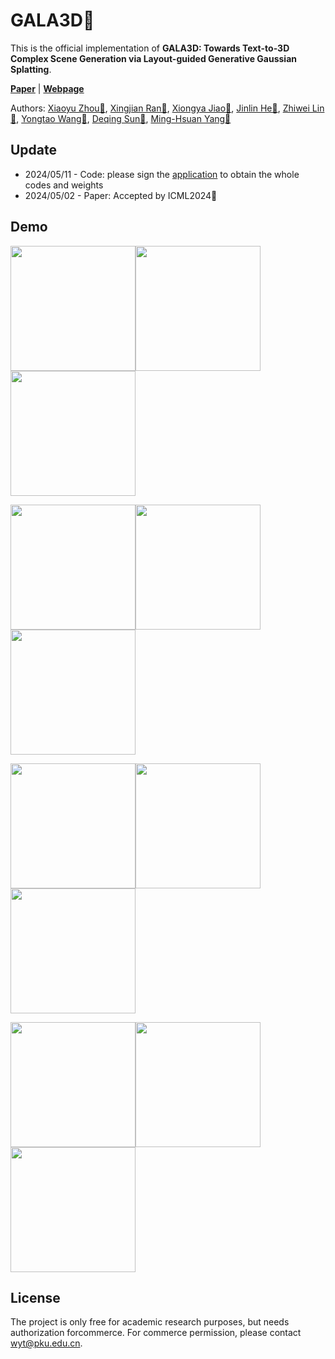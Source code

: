 # GALA3D👋

This is the official implementation of **GALA3D: Towards Text-to-3D Complex Scene Generation via Layout-guided Generative Gaussian Splatting**.

[**Paper**](https://arxiv.org/abs/2402.07207) | 
[**Webpage**](https://gala3d.github.io/)

Authors: [Xiaoyu Zhou📧](xyrain.zhou@gmail.com), [Xingjian Ran📧]((xyrain.zhou@gmail.com)), [Xiongya Jiao📧](asdlkj@stu.pku.edu.cn), [Jinlin He📧](jerraonhe@gmail.com), [Zhiwei Lin📧](zwlin@pku.edu.cn), [Yongtao Wang📧](wyt@pku.edu.cn), [Deqing Sun📧](deqingsun@gmail.com), [Ming-Hsuan Yang📧](minghsuanyang@gmail.com)

## Update
* 2024/05/11 - Code: please sign the [application](https://github.com/VDIGPKU/GALA3D/blob/main/assets/GALA3D%20application.docx) to obtain the whole codes and weights
* 2024/05/02 - Paper: Accepted by ICML2024👏

## Demo
<img src="https://github.com/VDIGPKU/GALA3D/blob/main/assets/gif/1.gif" width="200"/><img src="https://github.com/VDIGPKU/GALA3D/blob/main/assets/gif/2.gif" width="200"/><img src="https://github.com/VDIGPKU/GALA3D/blob/main/assets/gif/3.gif" width="200"/>

<img src="https://github.com/VDIGPKU/GALA3D/blob/main/assets/gif/4.gif" width="200"/><img src="https://github.com/VDIGPKU/GALA3D/blob/main/assets/gif/5.gif" width="200"/><img src="https://github.com/VDIGPKU/GALA3D/blob/main/assets/gif/6.gif" width="200"/>

<img src="https://github.com/VDIGPKU/GALA3D/blob/main/assets/gif/7.gif" width="200"/><img src="https://github.com/VDIGPKU/GALA3D/blob/main/assets/gif/8.gif" width="200"/><img src="https://github.com/VDIGPKU/GALA3D/blob/main/assets/gif/9.gif" width="200"/>

<img src="https://github.com/VDIGPKU/GALA3D/blob/main/assets/gif/10.gif" width="200"/><img src="https://github.com/VDIGPKU/GALA3D/blob/main/assets/gif/11.gif" width="200"/><img src="https://github.com/VDIGPKU/GALA3D/blob/main/assets/gif/12.gif" width="200"/>

## License
The project is only free for academic research purposes, but needs authorization forcommerce. For commerce permission, please contact wyt@pku.edu.cn.
